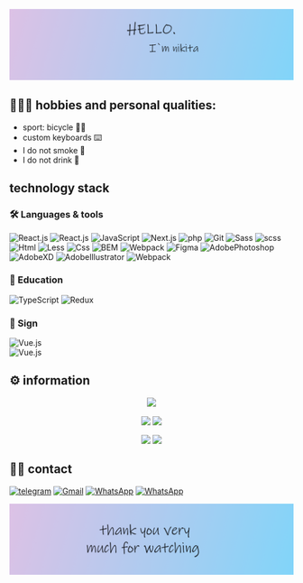 ![HEADER](https://github.com/LavlinskiyNikita/LavlinskiyNikita/blob/main/img/Frame2.png)
## 👨🏻‍💻  hobbies and personal qualities:
 - sport: bicycle 🚴‍♂️
 - custom keyboards ⌨️ 
 - I do not smoke 🚬
 - I do not drink  🍾

## technology stack
### 🛠 Languages & tools
![React.js](https://img.shields.io/badge/-React-414141?style=for-the-badge&logo=React)
![React.js](https://img.shields.io/badge/-ReactRouter-414141?style=for-the-badge&logo=React-router)
![JavaScript](https://img.shields.io/badge/-JavaScript-414141?style=for-the-badge&logo=JavaScript)
![Next.js](https://img.shields.io/badge/-Next-414141?style=for-the-badge&logo=Next.js)
![php](https://img.shields.io/badge/-php-414141?style=for-the-badge&logo=php)
![Git](https://img.shields.io/badge/-Git-414141?style=for-the-badge&logo=Git)
![Sass](https://img.shields.io/badge/-Scss-414141?style=for-the-badge&logo=Sass)
![scss](https://img.shields.io/badge/-Sass-414141?style=for-the-badge&logo=Sass)
![Html](https://img.shields.io/badge/-Less-414141?style=for-the-badge&logo=Less)
![Less](https://img.shields.io/badge/-Html-414141?style=for-the-badge&logo=HTML5)
![Css](https://img.shields.io/badge/-CSS-414141?style=for-the-badge&logo=CSS3&logoColor=1572B6)
![BEM](https://img.shields.io/badge/-BEM-414141?style=for-the-badge&logo=BEM)
![Webpack](https://img.shields.io/badge/-Webpack-414141?style=for-the-badge&logo=Webpack)
![Figma](https://img.shields.io/badge/-Figma-414141?style=for-the-badge&logo=Figma)
![AdobePhotoshop](https://img.shields.io/badge/-Photoshop-414141?style=for-the-badge&logo=AdobePhotoshop)
![AdobeXD](https://img.shields.io/badge/-AdobeXD-414141?style=for-the-badge&logo=AdobeXD)
![AdobeIllustrator](https://img.shields.io/badge/-Illustrator-414141?style=for-the-badge&logo=AdobeIllustrator)
![Webpack](https://img.shields.io/badge/-Layout-414141?style=for-the-badge)

### 🔨 Education
![TypeScript](https://img.shields.io/badge/-TypeScript-414141?style=for-the-badge&logo=TypeScript)
![Redux](https://img.shields.io/badge/-Redux-414141?style=for-the-badge&logo=Redux)

### 👷 Sign
![Vue.js](https://img.shields.io/badge/-Vue2,3-414141?style=for-the-badge&logo=Vue.js)  
![Vue.js](https://img.shields.io/badge/Axios-414141?style=for-the-badge&logo=Axios.js)

## ⚙️ information
<div align="center">

![](https://github-profile-summary-cards.vercel.app/api/cards/profile-details?username=LavlinskiyNikita&theme=zenburn)

![](https://github-profile-summary-cards.vercel.app/api/cards/most-commit-language?username=LavlinskiyNikita&theme=zenburn)
![](https://github-profile-summary-cards.vercel.app/api/cards/repos-per-language?username=LavlinskiyNikita&theme=zenburn)

![](https://github-profile-summary-cards.vercel.app/api/cards/stats?username=LavlinskiyNikita&theme=zenburn)
![](https://github-profile-summary-cards.vercel.app/api/cards/productive-time?username=LavlinskiyNikita&theme=zenburn)

</div>

## 🤝🏻 contact
[![telegram](https://img.shields.io/badge/-telegram-414141?style=for-the-badge&logo=Telegram)](https://t.me/Prostinikita)
[![Gmail](https://img.shields.io/badge/-Gmail-414141?style=for-the-badge&logo=Gmail)](https://nikitalav21lin@gmail.com)
[![WhatsApp](https://img.shields.io/badge/-WhatsApp-414141?style=for-the-badge&logo=WhatsApp)](https://wa.me/qr/CPLCIMQBG3X6P1)
[![WhatsApp](https://img.shields.io/badge/-HH.ru-414141?style=for-the-badge&logo=HH.ru)](https://voronezh.hh.ru/resume/3bed7d9aff096a7da00039ed1f4d4639647956)

![FOOTER](https://github.com/LavlinskiyNikita/LavlinskiyNikita/blob/main/img/Frame3.png)
